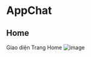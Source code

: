 # AppChat

## Home

Giao diện Trang Home
![image](https://user-images.githubusercontent.com/79157186/177025905-8aee93de-2e96-4ab4-a2db-250b3e9031df.png)

